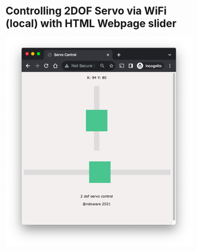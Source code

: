 # Controlling 2DOF Servo via WiFi (local) with HTML Webpage slider


![alt text](https://github.com//brifeb/2DOF-Servo-WiFi-Control/blob/master/servo-control-page.png?raw=true)
